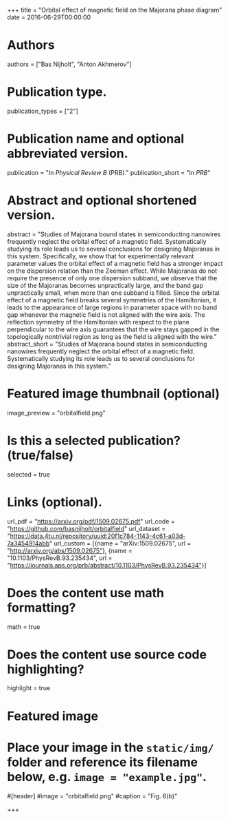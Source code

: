 +++
title = "Orbital effect of magnetic field on the Majorana phase diagram"
date = 2016-06-29T00:00:00

# Authors
authors = ["Bas Nijholt", "Anton Akhmerov"]

# Publication type.
publication_types = ["2"]

# Publication name and optional abbreviated version.
publication = "In *Physical Review B* (PRB)."
publication_short = "In *PRB*"

# Abstract and optional shortened version.
abstract = "Studies of Majorana bound states in semiconducting nanowires frequently neglect the orbital effect of a magnetic field. Systematically studying its role leads us to several conclusions for designing Majoranas in this system. Specifically, we show that for experimentally relevant parameter values the orbital effect of a magnetic field has a stronger impact on the dispersion relation than the Zeeman effect. While Majoranas do not require the presence of only one dispersion subband, we observe that the size of the Majoranas becomes unpractically large, and the band gap unpractically small, when more than one subband is filled. Since the orbital effect of a magnetic field breaks several symmetries of the Hamiltonian, it leads to the appearance of large regions in parameter space with no band gap whenever the magnetic field is not aligned with the wire axis. The reflection symmetry of the Hamiltonian with respect to the plane perpendicular to the wire axis guarantees that the wire stays gapped in the topologically nontrivial region as long as the field is aligned with the wire."
abstract_short = "Studies of Majorana bound states in semiconducting nanowires frequently neglect the orbital effect of a magnetic field. Systematically studying its role leads us to several conclusions for designing Majoranas in this system."

# Featured image thumbnail (optional)
image_preview = "orbitalfield.png"

# Is this a selected publication? (true/false)
selected = true

# Links (optional).
url_pdf = "https://arxiv.org/pdf/1509.02675.pdf"
url_code = "https://github.com/basnijholt/orbitalfield"
url_dataset = "https://data.4tu.nl/repository/uuid:20f1c784-1143-4c61-a03d-7a3454914abb"
url_custom = [{name = "arXiv:1509.02675", url = "http://arxiv.org/abs/1509.02675"}, {name = "10.1103/PhysRevB.93.235434", url = "https://journals.aps.org/prb/abstract/10.1103/PhysRevB.93.235434"}]

# Does the content use math formatting?
math = true

# Does the content use source code highlighting?
highlight = true

# Featured image
# Place your image in the `static/img/` folder and reference its filename below, e.g. `image = "example.jpg"`.
#[header]
#image = "orbitalfield.png"
#caption = "Fig. 6(b)"

+++
